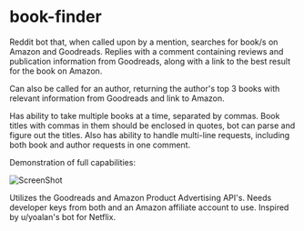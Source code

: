 # book-finder

Reddit bot that, when called upon by a mention, searches for book/s on Amazon and Goodreads. Replies with a comment containing reviews and publication information from Goodreads, along with a link to the best result for the book on Amazon. 

Can also be called for an author, returning the author's top 3 books with relevant information from Goodreads and link to Amazon. 

Has ability to take multiple books at a time, separated by commas. Book titles with commas in them should be enclosed in quotes, bot can parse and figure out the titles. Also has ability to handle multi-line requests, including both book and author requests in one comment. 

Demonstration of full capabilities: 

![ScreenShot](https://raw.github.com/rodhoopar/book-finder/master/book%20finder%20example.png)

Utilizes the Goodreads and Amazon Product Advertising API's. Needs developer keys from both and an Amazon affiliate account to use. Inspired by u/yoalan's bot for Netflix. 
